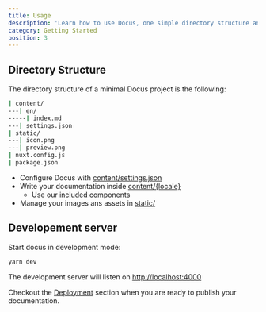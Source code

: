 ```yaml
---
title: Usage
description: 'Learn how to use Docus, one simple directory structure and one command 👌'
category: Getting Started
position: 3
---
```


## Directory Structure

The directory structure of a minimal Docus project is the following:

```bash
| content/
---| en/
-----| index.md
---| settings.json
| static/
---| icon.png
---| preview.png
| nuxt.config.js
| package.json
```

- Configure Docus with [content/settings.json](/configuration)
- Write your documentation inside [content/{locale}](/content)
  - Use our [included components](/components)
- Manage your images ans assets in [static/](/assets)

## Developement server

Start docus in development mode:

```bash
yarn dev
```

The development server will listen on [http://localhost:4000](http://localhost:4000)

Checkout the [Deployment](/deployment) section when you are ready to publish your documentation.
